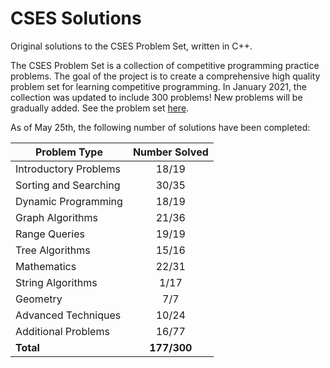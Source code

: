 # CSES Solutions

Original solutions to the CSES Problem Set, written in C++.

The CSES Problem Set is a collection of competitive programming practice problems. The goal of the project is to create a comprehensive high quality problem set for learning competitive programming. In January 2021, the collection was updated to include 300 problems! New problems will be gradually added. See the problem set [here](https://cses.fi/problemset/).

As of May 25th, the following number of solutions have been completed:

| Problem Type          | Number Solved |
|-----------------------|:-------------:|
| Introductory Problems |     18/19     |
| Sorting and Searching |     30/35     |
| Dynamic Programming   |     18/19     |
| Graph Algorithms      |     21/36     |
| Range Queries         |     19/19     |
| Tree Algorithms       |     15/16     |
| Mathematics           |     22/31     |
| String Algorithms     |      1/17     |
| Geometry              |      7/7      |
| Advanced Techniques   |     10/24     |
| Additional Problems   |     16/77     |
| **Total**             |  **177/300**  |
